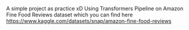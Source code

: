 A simple project as practice xD
Using Transformers Pipeline on Amazon Fine Food Reviews dataset which you can find here https://www.kaggle.com/datasets/snap/amazon-fine-food-reviews
